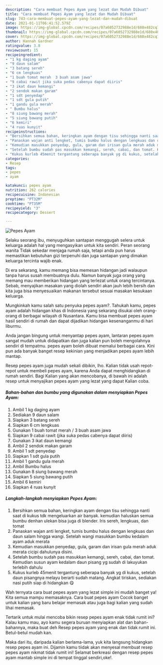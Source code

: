 ```yaml
---
description: "Cara membuat Pepes Ayam yang lezat dan Mudah Dibuat"
title: "Cara membuat Pepes Ayam yang lezat dan Mudah Dibuat"
slug: 743-cara-membuat-pepes-ayam-yang-lezat-dan-mudah-dibuat
date: 2021-01-11T06:41:52.579Z
image: https://img-global.cpcdn.com/recipes/07a6052732988e1d/680x482cq70/pepes-ayam-foto-resep-utama.jpg
thumbnail: https://img-global.cpcdn.com/recipes/07a6052732988e1d/680x482cq70/pepes-ayam-foto-resep-utama.jpg
cover: https://img-global.cpcdn.com/recipes/07a6052732988e1d/680x482cq70/pepes-ayam-foto-resep-utama.jpg
author: Hannah Gardner
ratingvalue: 3.8
reviewcount: 15
recipeingredient:
- "1 kg daging ayam"
- "9 daun salam"
- "3 batang sereh"
- "6 cm lengkuas"
- "1 buah tomat merah  3 buah asam jawa"
- "9 cabai rawit jika suka pedas cabenya dapat diiris"
- "3 ikat daun kemangi"
- "2 sendok makan garam"
- "1 sdt penyedap"
- "1 sdt gula putih"
- "1 gandu gula merah"
- " Bumbu halus"
- "8 siung bawang merah"
- "5 siung bawang putih"
- "6 kemiri"
- "4 ruas kunyit"
recipeinstructions:
- "Bersihkan semua bahan, keringkan ayam dengan tisu sehingga nanti saat di kukus tdk mengeluarkan air banyak. kemudian haluskan semua bumbu denhan ulekan bisa juga di blender. Iris sereh, lengkuas, dan tomat"
- "Panaskan wajan anti lengket, tumis bumbu halus dengan lengkuas dan daun salam hingga wangi. Setelah wangi masukkan bumbu kedalam ayam aduk merata"
- "Kemudian masukkan penyedap, gula, garam dan irisan gula merah aduk merata cicipi dahulunya disini."
- "Setelah bumbu sudah pas masukkan kemangi, sereh, cabai, dan tomat. Kemudian susun ayam kedalam daun pisang yg sudah di lakuyukan terlebih dahulu"
- "Kukus kurleb 45menit tergantung seberapa banyak yg di kukus, setelah daun pisangnya melayu berarti sudah matang. Angkat tiriskan, sediakan nasi putih siap di hidangkan 😋"
categories:
- Resep
tags:
- pepes
- ayam

katakunci: pepes ayam 
nutrition: 262 calories
recipecuisine: Indonesian
preptime: "PT32M"
cooktime: "PT35M"
recipeyield: "3"
recipecategory: Dessert

---
```



![Pepes Ayam](https://img-global.cpcdn.com/recipes/07a6052732988e1d/680x482cq70/pepes-ayam-foto-resep-utama.jpg)

Selaku seorang ibu, menyuguhkan santapan menggugah selera untuk keluarga adalah hal yang mengasyikan untuk kita sendiri. Peran seorang  wanita Tidak sekedar menjaga rumah saja, tetapi anda pun harus memastikan kebutuhan gizi terpenuhi dan juga santapan yang dimakan keluarga tercinta wajib enak.

Di era  sekarang, kamu memang bisa memesan hidangan jadi walaupun tanpa harus susah membuatnya dulu. Namun banyak juga orang yang memang mau memberikan hidangan yang terlezat untuk orang tercintanya. Sebab, menyajikan masakan yang diolah sendiri akan jauh lebih bersih dan kita juga bisa menyesuaikan makanan tersebut sesuai masakan kesukaan keluarga. 



Mungkinkah kamu salah satu penyuka pepes ayam?. Tahukah kamu, pepes ayam adalah hidangan khas di Indonesia yang sekarang disukai oleh orang-orang di berbagai wilayah di Nusantara. Kamu bisa membuat pepes ayam hasil sendiri di rumah dan dapat dijadikan hidangan kesenanganmu di hari liburmu.

Anda jangan bingung untuk menyantap pepes ayam, lantaran pepes ayam sangat mudah untuk didapatkan dan juga kalian pun boleh mengolahnya sendiri di tempatmu. pepes ayam boleh dibuat memalui berbagai cara. Kini pun ada banyak banget resep kekinian yang menjadikan pepes ayam lebih mantap.

Resep pepes ayam juga mudah sekali dibikin, lho. Kalian tidak usah repot-repot untuk membeli pepes ayam, karena Anda dapat menghidangkan di rumah sendiri. Bagi Kalian yang akan mencobanya, di bawah ini adalah resep untuk menyajikan pepes ayam yang lezat yang dapat Kalian coba.

<!--inarticleads1-->

##### Bahan-bahan dan bumbu yang digunakan dalam menyiapkan Pepes Ayam:

1. Ambil 1 kg daging ayam
1. Sediakan 9 daun salam
1. Siapkan 3 batang sereh
1. Siapkan 6 cm lengkuas
1. Gunakan 1 buah tomat merah / 3 buah asam jawa
1. Siapkan 9 cabai rawit (jika suka pedas cabenya dapat diiris)
1. Gunakan 3 ikat daun kemangi
1. Ambil 2 sendok makan garam
1. Ambil 1 sdt penyedap
1. Siapkan 1 sdt gula putih
1. Ambil 1 gandu gula merah
1. Ambil  Bumbu halus
1. Gunakan 8 siung bawang merah
1. Siapkan 5 siung bawang putih
1. Ambil 6 kemiri
1. Siapkan 4 ruas kunyit




<!--inarticleads2-->

##### Langkah-langkah menyiapkan Pepes Ayam:

1. Bersihkan semua bahan, keringkan ayam dengan tisu sehingga nanti saat di kukus tdk mengeluarkan air banyak. kemudian haluskan semua bumbu denhan ulekan bisa juga di blender. Iris sereh, lengkuas, dan tomat
1. Panaskan wajan anti lengket, tumis bumbu halus dengan lengkuas dan daun salam hingga wangi. Setelah wangi masukkan bumbu kedalam ayam aduk merata
1. Kemudian masukkan penyedap, gula, garam dan irisan gula merah aduk merata cicipi dahulunya disini.
1. Setelah bumbu sudah pas masukkan kemangi, sereh, cabai, dan tomat. Kemudian susun ayam kedalam daun pisang yg sudah di lakuyukan terlebih dahulu
1. Kukus kurleb 45menit tergantung seberapa banyak yg di kukus, setelah daun pisangnya melayu berarti sudah matang. Angkat tiriskan, sediakan nasi putih siap di hidangkan 😋




Wah ternyata cara buat pepes ayam yang lezat simple ini mudah banget ya! Kita semua mampu memasaknya. Cara buat pepes ayam Cocok banget untuk kalian yang baru belajar memasak atau juga bagi kalian yang sudah lihai memasak.

Tertarik untuk mulai mencoba bikin resep pepes ayam enak tidak rumit ini? Kalau kamu mau, ayo kamu segera buruan menyiapkan alat dan bahan-bahannya, maka buat deh Resep pepes ayam yang enak dan tidak rumit ini. Betul-betul mudah kan. 

Maka dari itu, daripada kalian berlama-lama, yuk kita langsung hidangkan resep pepes ayam ini. Dijamin kamu tiidak akan menyesal membuat resep pepes ayam nikmat tidak rumit ini! Selamat berkreasi dengan resep pepes ayam mantab simple ini di tempat tinggal sendiri,oke!.

